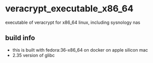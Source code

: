 # veracrypt_executable_x86_64
executable of veracrypt for x86_64 linux, including sysnology nas


## build info 


- this is built with fedora:36-x86_64 on docker on apple silicon mac
- 2.35 version of glibc

